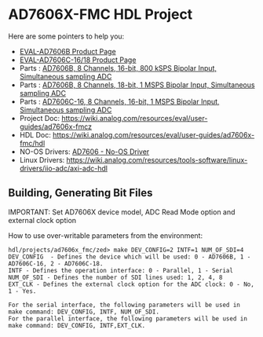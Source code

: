 # AD7606X-FMC HDL Project

Here are some pointers to help you:
  * [EVAL-AD7606B Product Page](https://www.analog.com/en/design-center/evaluation-hardware-and-software/evaluation-boards-kits/eval-ad7606b-fmcz.html)
  * [EVAL-AD7606C-16/18 Product Page](https://www.analog.com/en/design-center/evaluation-hardware-and-software/evaluation-boards-kits/eval-ad7606c-18.html)
  * Parts : [AD7606B, 8 Channels, 16-bit, 800 kSPS Bipolar Input, Simultaneous sampling ADC](https://www.analog.com/en/products/ad7606b.html)
  * Parts : [AD7606B, 8 Channels, 18-bit, 1 MSPS Bipolar Input, Simultaneous sampling ADC](https://www.analog.com/en/products/ad7606c-18.html)
  * Parts : [AD7606C-16, 8 Channels, 16-bit, 1 MSPS Bipolar Input, Simultaneous sampling ADC](https://www.analog.com/en/products/ad7606c-16.html)
  * Project Doc: https://wiki.analog.com/resources/eval/user-guides/ad7606x-fmcz
  * HDL Doc: https://wiki.analog.com/resources/eval/user-guides/ad7606x-fmc/hdl
  * NO-OS Drivers: [AD7606 - No-OS Driver](https://wiki.analog.com/resources/tools-software/uc-drivers/ad7606)
  * Linux Drivers: https://wiki.analog.com/resources/tools-software/linux-drivers/iio-adc/axi-adc-hdl
## Building, Generating Bit Files 

IMPORTANT: Set AD7606X device model, ADC Read Mode option and external clock option

How to use over-writable parameters from the environment:
```
hdl/projects/ad7606x_fmc/zed> make DEV_CONFIG=2 INTF=1 NUM_OF_SDI=4
DEV_CONFIG  - Defines the device which will be used: 0 - AD7606B, 1 - AD7606C-16, 2 - AD7606C-18.
INTF - Defines the operation interface: 0 - Parallel, 1 - Serial
NUM_OF_SDI - Defines the number of SDI lines used: 1, 2, 4, 8
EXT_CLK - Defines the external clock option for the ADC clock: 0 - No, 1 - Yes.

For the serial interface, the following parameters will be used in make command: DEV_CONFIG, INTF, NUM_OF_SDI.
For the parallel interface, the following parameters will be used in make command: DEV_CONFIG, INTF,EXT_CLK.
